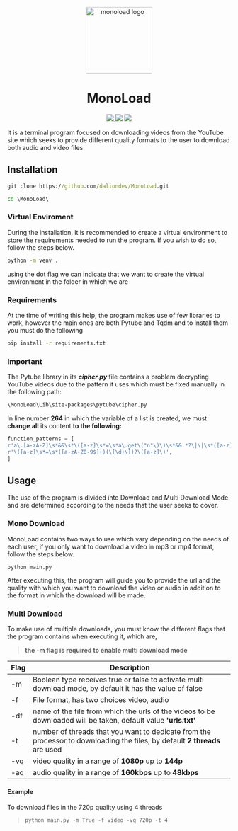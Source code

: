<div align="center">
  <p>
    <a href="#"><img src="https://github.com/daliondev/MonoLoad/assets/111100025/503ba04a-4843-47d8-a925-974a350352c4" width="auto" height="150px" alt="monoload logo" /></a>
  </p>
  <h1>MonoLoad</h1>
  <p align="center">
	<a href='https://monoload.readthedocs.io/en/latest/?badge=latest'>
    <img src='https://readthedocs.org/projects/monoload/badge/?version=latest' />
</a>
	<a href="https://pypi.org"><img src="https://img.shields.io/badge/python-3.11.4-blue" /></a>
	      <a href="https://github.com/daliondev" alt="Activity">
        <img src="https://img.shields.io/badge/owner-daliondev-red" /></a>
  </p>

</div>



It is a terminal program focused on downloading videos from the YouTube site which seeks to provide different quality formats to the user to download both audio and video files.

## Installation
```cmd
git clone https://github.com/daliondev/MonoLoad.git
```
```cmd
cd \MonoLoad\
```
### Virtual Enviroment
During the installation, it is recommended to create a virtual environment to store the requirements needed to run the program. If you wish to do so, follow the steps below.
```cmd
python -m venv .
```
using the dot flag we can indicate that we want to create the virtual environment in the folder in which we are

### Requirements
At the time of writing this help, the program makes use of few libraries to work, however the main ones are both Pytube and Tqdm and to install them you must do the following
```cmd
pip install -r requirements.txt
```
### Important 
The Pytube library in its ***cipher.py*** file contains a problem decrypting YouTube videos due to the pattern it uses which must be fixed manually in the following path:
```cmd
\MonoLoad\Lib\site-packages\pytube\cipher.py
```
In line number **264** in which the variable of a list is created, we must **change** **all** its content **to the following:**
```python
function_patterns = [
r'a\.[a-zA-Z]\s*&&\s*\([a-z]\s*=\s*a\.get\("n"\)\)\s*&&.*?\|\|\s*([a-z]+)',
r'\([a-z]\s*=\s*([a-zA-Z0-9$]+)(\[\d+\])?\([a-z]\)',
]
```
## Usage
The use of the program is divided into Download and Multi Download Mode and are determined according to the needs that the user seeks to cover.

### Mono Download
MonoLoad contains two ways to use which vary depending on the needs of each user, if you only want to download a video in mp3 or mp4 format, follow the steps below.

```cdm
python main.py
```

After executing this, the program will guide you to provide the url and the quality with which you want to download the video or audio in addition to the format in which the download will be made.

### Multi Download
To make use of multiple downloads, you must know the different flags that the program contains when executing it, which are, 

> **the -m flag is required to enable multi download mode**

|  Flag | Description |
|--|--|
| -m |Boolean type receives true or false to activate multi download mode, by default it has the value of false |
| -f | File format, has two choices video, audio |
| -df | name of the file from which the urls of the videos to be downloaded will be taken, default value **'urls.txt'** |
| -t | number of threads that you want to dedicate from the processor to downloading the files, by default **2 threads** are used|
| -vq | video quality in a range of **1080p** up to **144p**|
| -aq | audio quality in a range of **160kbps** up to **48kbps**|

#### Example
To download files in the 720p quality using 4 threads
> ```python main.py -m True -f video -vq 720p -t 4```

